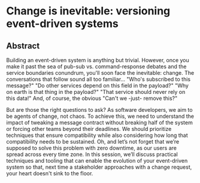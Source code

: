 # Change is inevitable: versioning event-driven systems

## Abstract

Building an event-driven system is anything but trivial. However, once you make it past the sea of pub-sub vs. command-response debates and the service boundaries conundrum, you'll soon face the inevitable: change. The conversations that follow sound all too familiar... "Who's subscribed to this message?" "Do other services depend on this field in the payload?" "Why on earth is that thing in the payload?" "That service should never rely on this data!" And, of course, the obvious "Can't we -just- remove this?"

But are those the right questions to ask? As software developers, we aim to be agents of change, not chaos. To achieve this, we need to understand the impact of tweaking a message contract without breaking half of the system or forcing other teams beyond their deadlines. We should prioritize techniques that ensure compatibility while also considering how long that compatibility needs to be sustained. Oh, and let’s not forget that we’re supposed to solve this problem with zero downtime, as our users are spread across every time zone. In this session, we’ll discuss practical techniques and tooling that can enable the evolution of your event-driven system so that, next time a stakeholder approaches with a change request, your heart doesn't sink to the floor.
